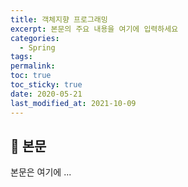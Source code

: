 ```yaml
---
title: 객체지향 프로그래밍
excerpt: 본문의 주요 내용을 여기에 입력하세요
categories:
  - Spring
tags: 
permalink: 
toc: true
toc_sticky: true
date: 2020-05-21
last_modified_at: 2021-10-09
---
```


## 🦥 본문

본문은 여기에 ...
